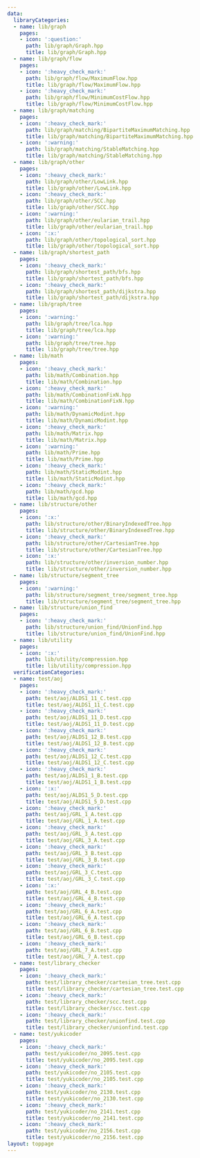 ```yaml
---
data:
  libraryCategories:
  - name: lib/graph
    pages:
    - icon: ':question:'
      path: lib/graph/Graph.hpp
      title: lib/graph/Graph.hpp
  - name: lib/graph/flow
    pages:
    - icon: ':heavy_check_mark:'
      path: lib/graph/flow/MaximumFlow.hpp
      title: lib/graph/flow/MaximumFlow.hpp
    - icon: ':heavy_check_mark:'
      path: lib/graph/flow/MinimumCostFlow.hpp
      title: lib/graph/flow/MinimumCostFlow.hpp
  - name: lib/graph/matching
    pages:
    - icon: ':heavy_check_mark:'
      path: lib/graph/matching/BipartiteMaximumMatching.hpp
      title: lib/graph/matching/BipartiteMaximumMatching.hpp
    - icon: ':warning:'
      path: lib/graph/matching/StableMatching.hpp
      title: lib/graph/matching/StableMatching.hpp
  - name: lib/graph/other
    pages:
    - icon: ':heavy_check_mark:'
      path: lib/graph/other/LowLink.hpp
      title: lib/graph/other/LowLink.hpp
    - icon: ':heavy_check_mark:'
      path: lib/graph/other/SCC.hpp
      title: lib/graph/other/SCC.hpp
    - icon: ':warning:'
      path: lib/graph/other/eularian_trail.hpp
      title: lib/graph/other/eularian_trail.hpp
    - icon: ':x:'
      path: lib/graph/other/topological_sort.hpp
      title: lib/graph/other/topological_sort.hpp
  - name: lib/graph/shortest_path
    pages:
    - icon: ':heavy_check_mark:'
      path: lib/graph/shortest_path/bfs.hpp
      title: lib/graph/shortest_path/bfs.hpp
    - icon: ':heavy_check_mark:'
      path: lib/graph/shortest_path/dijkstra.hpp
      title: lib/graph/shortest_path/dijkstra.hpp
  - name: lib/graph/tree
    pages:
    - icon: ':warning:'
      path: lib/graph/tree/lca.hpp
      title: lib/graph/tree/lca.hpp
    - icon: ':warning:'
      path: lib/graph/tree/tree.hpp
      title: lib/graph/tree/tree.hpp
  - name: lib/math
    pages:
    - icon: ':heavy_check_mark:'
      path: lib/math/Combination.hpp
      title: lib/math/Combination.hpp
    - icon: ':heavy_check_mark:'
      path: lib/math/CombinationFixN.hpp
      title: lib/math/CombinationFixN.hpp
    - icon: ':warning:'
      path: lib/math/DynamicModint.hpp
      title: lib/math/DynamicModint.hpp
    - icon: ':heavy_check_mark:'
      path: lib/math/Matrix.hpp
      title: lib/math/Matrix.hpp
    - icon: ':warning:'
      path: lib/math/Prime.hpp
      title: lib/math/Prime.hpp
    - icon: ':heavy_check_mark:'
      path: lib/math/StaticModint.hpp
      title: lib/math/StaticModint.hpp
    - icon: ':heavy_check_mark:'
      path: lib/math/gcd.hpp
      title: lib/math/gcd.hpp
  - name: lib/structure/other
    pages:
    - icon: ':x:'
      path: lib/structure/other/BinaryIndexedTree.hpp
      title: lib/structure/other/BinaryIndexedTree.hpp
    - icon: ':heavy_check_mark:'
      path: lib/structure/other/CartesianTree.hpp
      title: lib/structure/other/CartesianTree.hpp
    - icon: ':x:'
      path: lib/structure/other/inversion_number.hpp
      title: lib/structure/other/inversion_number.hpp
  - name: lib/structure/segment_tree
    pages:
    - icon: ':warning:'
      path: lib/structure/segment_tree/segment_tree.hpp
      title: lib/structure/segment_tree/segment_tree.hpp
  - name: lib/structure/union_find
    pages:
    - icon: ':heavy_check_mark:'
      path: lib/structure/union_find/UnionFind.hpp
      title: lib/structure/union_find/UnionFind.hpp
  - name: lib/utility
    pages:
    - icon: ':x:'
      path: lib/utility/compression.hpp
      title: lib/utility/compression.hpp
  verificationCategories:
  - name: test/aoj
    pages:
    - icon: ':heavy_check_mark:'
      path: test/aoj/ALDS1_11_C.test.cpp
      title: test/aoj/ALDS1_11_C.test.cpp
    - icon: ':heavy_check_mark:'
      path: test/aoj/ALDS1_11_D.test.cpp
      title: test/aoj/ALDS1_11_D.test.cpp
    - icon: ':heavy_check_mark:'
      path: test/aoj/ALDS1_12_B.test.cpp
      title: test/aoj/ALDS1_12_B.test.cpp
    - icon: ':heavy_check_mark:'
      path: test/aoj/ALDS1_12_C.test.cpp
      title: test/aoj/ALDS1_12_C.test.cpp
    - icon: ':heavy_check_mark:'
      path: test/aoj/ALDS1_1_B.test.cpp
      title: test/aoj/ALDS1_1_B.test.cpp
    - icon: ':x:'
      path: test/aoj/ALDS1_5_D.test.cpp
      title: test/aoj/ALDS1_5_D.test.cpp
    - icon: ':heavy_check_mark:'
      path: test/aoj/GRL_1_A.test.cpp
      title: test/aoj/GRL_1_A.test.cpp
    - icon: ':heavy_check_mark:'
      path: test/aoj/GRL_3_A.test.cpp
      title: test/aoj/GRL_3_A.test.cpp
    - icon: ':heavy_check_mark:'
      path: test/aoj/GRL_3_B.test.cpp
      title: test/aoj/GRL_3_B.test.cpp
    - icon: ':heavy_check_mark:'
      path: test/aoj/GRL_3_C.test.cpp
      title: test/aoj/GRL_3_C.test.cpp
    - icon: ':x:'
      path: test/aoj/GRL_4_B.test.cpp
      title: test/aoj/GRL_4_B.test.cpp
    - icon: ':heavy_check_mark:'
      path: test/aoj/GRL_6_A.test.cpp
      title: test/aoj/GRL_6_A.test.cpp
    - icon: ':heavy_check_mark:'
      path: test/aoj/GRL_6_B.test.cpp
      title: test/aoj/GRL_6_B.test.cpp
    - icon: ':heavy_check_mark:'
      path: test/aoj/GRL_7_A.test.cpp
      title: test/aoj/GRL_7_A.test.cpp
  - name: test/library_checker
    pages:
    - icon: ':heavy_check_mark:'
      path: test/library_checker/cartesian_tree.test.cpp
      title: test/library_checker/cartesian_tree.test.cpp
    - icon: ':heavy_check_mark:'
      path: test/library_checker/scc.test.cpp
      title: test/library_checker/scc.test.cpp
    - icon: ':heavy_check_mark:'
      path: test/library_checker/unionfind.test.cpp
      title: test/library_checker/unionfind.test.cpp
  - name: test/yukicoder
    pages:
    - icon: ':heavy_check_mark:'
      path: test/yukicoder/no_2095.test.cpp
      title: test/yukicoder/no_2095.test.cpp
    - icon: ':heavy_check_mark:'
      path: test/yukicoder/no_2105.test.cpp
      title: test/yukicoder/no_2105.test.cpp
    - icon: ':heavy_check_mark:'
      path: test/yukicoder/no_2130.test.cpp
      title: test/yukicoder/no_2130.test.cpp
    - icon: ':heavy_check_mark:'
      path: test/yukicoder/no_2141.test.cpp
      title: test/yukicoder/no_2141.test.cpp
    - icon: ':heavy_check_mark:'
      path: test/yukicoder/no_2156.test.cpp
      title: test/yukicoder/no_2156.test.cpp
layout: toppage
---
```

